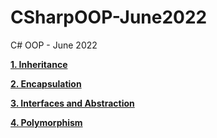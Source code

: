 # CSharpOOP-June2022
C# OOP - June 2022

[**1. Inheritance**](https://github.com/YordanPashev/CSharpOOP-June2022/tree/main/01.Inheritance)

[**2. Encapsulation**](https://github.com/YordanPashev/CSharpOOP-June2022/tree/main/02.Encapsulation)

[**3. Interfaces and Abstraction**](https://github.com/YordanPashev/CSharpOOP-June2022/tree/main/03.Interfaces%20and%20Abstraction)

[**4. Polymorphism**](https://github.com/YordanPashev/CSharpOOP-June2022/tree/main/04.Polymorphism)


